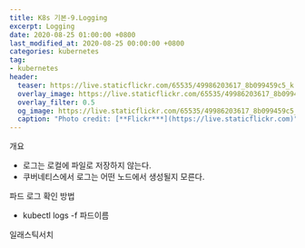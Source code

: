 ```yaml
---
title: K8s 기본-9.Logging
excerpt: Logging
date: 2020-08-25 01:00:00 +0800
last_modified_at: 2020-08-25 00:00:00 +0800
categories: kubernetes
tag:
- kubernetes
header:
  teaser: https://live.staticflickr.com/65535/49986203617_8b099459c5_k.jpg
  overlay_image: https://live.staticflickr.com/65535/49986203617_8b099459c5_k.jpg
  overlay_filter: 0.5
  og_image: https://live.staticflickr.com/65535/49986203617_8b099459c5_k.jpg
  caption: "Photo credit: [**Flickr***](https://live.staticflickr.com)"
---
```


개요

- 로그는 로컬에 파일로 저장하지 않는다.
- 쿠버네티스에서 로그는 어떤 노드에서 생성될지 모른다.

파드 로그 확인 방법 

- kubectl logs -f 파드이름


일래스틱서치



